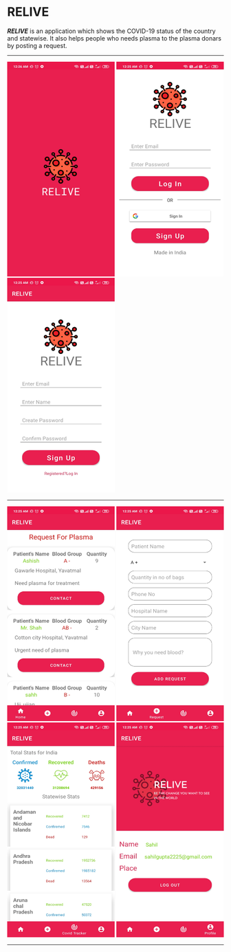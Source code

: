 # RELIVE

***RELIVE*** is an application which shows the COVID-19 status of the country and statewise.
It also helps people who needs plasma to the plasma donars by posting a request.

***

<!-- ![Splash Screen](https://github.com/Sahil2012/RELIVE/blob/master/imagesApp/Screenshot_2021-08-11-00-26-03-558_com.example.relive.jpg) -->


<p float = "left">
  <tr>
    <td> <img src="https://github.com/Sahil2012/RELIVE/blob/master/imagesApp/Screenshot_2021-08-11-00-26-03-558_com.example.relive.jpg" height = "500px" width= "250px"></td>
    <td><img src="https://github.com/Sahil2012/RELIVE/blob/master/imagesApp/Screenshot_2021-08-11-00-25-12-073_com.example.relive.jpg" height = "500px" width= "250px"></td>
    <td><img src="https://github.com/Sahil2012/RELIVE/blob/master/imagesApp/Screenshot_2021-08-11-00-25-15-697_com.example.relive.jpg" height = "500px" width= "250px"></td>
  </tr>
</p>

*** 

<p float = "left">
<tr>
  <td><img src="https://github.com/Sahil2012/RELIVE/blob/master/imagesApp/Screenshot_2021-08-11-00-25-37-621_com.example.relive.jpg" height = "500px" width= "250px"></td>
  <td><img src="https://github.com/Sahil2012/RELIVE/blob/master/imagesApp/Screenshot_2021-08-11-00-25-46-999_com.example.relive.jpg" height = "500px" width= "250px"></td>
  <td><img src="https://github.com/Sahil2012/RELIVE/blob/master/imagesApp/Screenshot_2021-08-11-00-25-52-039_com.example.relive.jpg" height = "500px" width= "250px"></td>
  <td><img src="https://github.com/Sahil2012/RELIVE/blob/master/imagesApp/Screenshot_2021-08-11-00-25-56-296_com.example.relive.jpg" height = "500px" width= "250px"></td>
</tr>
<p>
  
***
